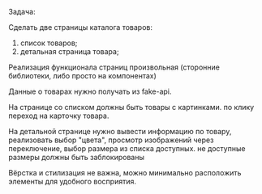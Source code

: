 Задача:

Сделать две страницы каталога товаров:

1) список товаров;
2) детальная страница товара;

Реализация функционала страниц произвольная (сторонние библиотеки, либо просто на компонентах)

Данные о товарах нужно получать из fake-api.

На странице со списком должны быть товары с картинками. по клику переход на карточку товара.

На детальной странице нужно вывести информацию по товару, реализовать выбор "цвета", просмотр изображений через переключение, выбор размера из списка доступных. не доступные размеры должны быть заблокированы

Вёрстка и стилизация не важна, можно минимально расположить элементы для удобного восприятия.
